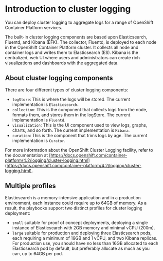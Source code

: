 # Introduction to cluster logging

You can deploy cluster logging to aggregate logs for a range of OpenShift Container Platform services.

The built-in cluster logging components are based upon Elasticsearch, Fluentd, and Kibana (EFK). The collector, Fluentd, is deployed to each node in the OpenShift Container Platform cluster. It collects all node and container logs and writes them to Elasticsearch (ES). Kibana is the centralized, web UI where users and administrators can create rich visualizations and dashboards with the aggregated data.

## About cluster logging components
There are four different types of cluster logging components:

- `logStore`: This is where the logs will be stored. The current implementation is `Elasticsearch`.
- `collection`: This is the component that collects logs from the node, formats them, and stores them in the logStore. The current implementation is `Fluentd`.
- `visualization`: This is the UI component used to view logs, graphs, charts, and so forth. The current implementation is `Kibana`.
- `curation`: This is the component that trims logs by age. The current implementation is `Curator`.

For more information about the OpenShift Cluster Logging facility, refer to the documentation at
[https://docs.openshift.com/container-platform/4.2/logging/cluster-logging.html](https://docs.openshift.com/container-platform/4.2/logging/cluster-logging.html).

## Multiple profiles

Elasticsearch is a memory-intensive application and in a production environment, each instance could require up to 64GB of memory. As a result, the playbooks support two distinct profiles for cluster logging deployment:

- `small`  suitable for proof of concept deployments, deploying a single instance of Elasticsearch with 2GB memory and minimal vCPU (200m).
- `large` suitable for production and deploying three Elasticsearch pods, each requiring a minimum of 16GB and 1 vCPU, and two Kibana replicas. For production use, you should have no less than 16GB allocated to each Elasticsearch pod by default, but preferably allocate as much as you can, up to 64GB per pod.

